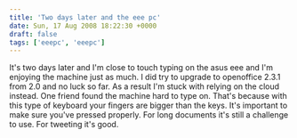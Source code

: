 ```yaml
---
title: 'Two days later and the eee pc'
date: Sun, 17 Aug 2008 18:22:30 +0000
draft: false
tags: ['eeepc', 'eeepc']
---
```


It's two days later and I'm close to touch typing on the asus eee and I'm enjoying the machine just as much. I did try to upgrade to openoffice 2.3.1 from 2.0 and no luck so far. As a result I'm stuck with relying on the cloud instead. One friend found the machine hard to type on. That's because with this type of keyboard your fingers are bigger than the keys. It's important to make sure you've pressed properly. For long documents it's still a challenge to use. For tweeting it's good.